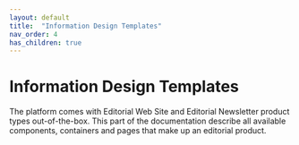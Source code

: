 ```yaml
---
layout: default
title:  "Information Design Templates"
nav_order: 4
has_children: true
---
```


# Information Design Templates

The platform comes with Editorial Web Site and Editorial Newsletter product types out-of-the-box. This part of the documentation describe all available components, containers and pages that make up an editorial product.
